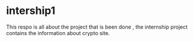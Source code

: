 # intership1
This respo is all about  the project that is been done , the internship project contains the information about crypto site.
